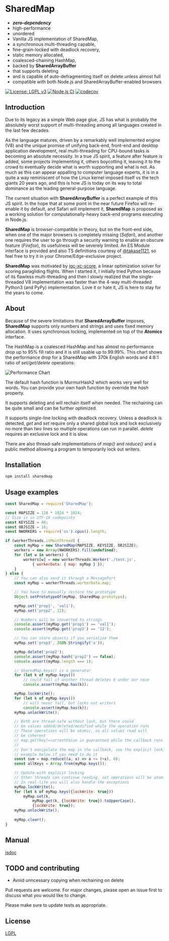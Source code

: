 # SharedMap

 * ***zero-dependency***
 * high-performance
 * unordered
 * Vanilla JS implementation of SharedMap,
 * a synchronous multi-threading capable,
 * fine-grain-locked with deadlock recovery,
 * static memory allocated,
 * coalesced-chaining HashMap,
 * backed by **SharedArrayBuffer**
 * that supports deleting
 * and is capable of auto-defragmenting itself on delete unless almost full
 * compatible with both Node.js and SharedArrayBuffer-enabled browsers

 [![License: LGPL v3](https://img.shields.io/badge/License-LGPL%20v3-blue.svg)](https://www.gnu.org/licenses/lgpl-3.0)
 [![Node.js CI](https://github.com/mmomtchev/SharedMap/workflows/Node.js%20CI/badge.svg)](https://github.com/mmomtchev/SharedMap/actions?query=workflow%3A%22Node.js+CI%22)
 [![codecov](https://codecov.io/gh/mmomtchev/SharedMap/branch/master/graph/badge.svg)](https://codecov.io/gh/mmomtchev/SharedMap)

## Introduction

Due to its legacy as a simple Web page glue, JS has what is probably the absolutely worst support of multi-threading among all languages created in the last few decades.

As the language matures, driven by a remarkably well implemented engine (V8) and the unique promise of unifying back-end, front-end and desktop application development, real multi-threading for CPU-bound tasks is becoming an absolute necessity.
In a true JS spirit, a feature after feature is added, some projects implementing it, others boycotting it, leaving it to the crowd to eventually decide what is worth supporting and what is not. As much as this can appear appalling to computer language experts, it is in a quite a way reminiscent of how the Linux kernel imposed itself vs the tech giants 20 years ago, and this is how JS is today on its way to total dominance as the leading general-purpose language.

The current situation with **SharedArrayBuffer** is a perfect example of this JS spirit. In the hope that at some point in the near future Firefox will re-enable it by default, and Safari will implement it, **SharedMap** is proposed as a working solution for computationally-heavy back-end programs executing in Node.js.

**SharedMap** is browser-compatible in theory, but on the front-end side, when one of the major browsers is completely missing (*Safari*), and another one requires the user to go through a security warning to enable an obscure feature (*Firefox*), its usefulness will be severely limited. An ES Module interface is provided and also TS definitions courtesy of [@takase1121](https://github.com/takase1121), so feel free to try it in your Chrome/Edge-exclusive project.

**SharedMap** was motivated by [igc-xc-score](https://github.com/mmomtchev/igc-xc-score), a linear optimization solver for scoring paragliding flights. When I started it, I initially tried Python because of its flawless multi-threading and then I slowly realized that the single-threaded V8 implementation was faster than the 4-way multi-threaded Python3 (and PyPy) implementation. Love it or hate it, JS is here to stay for the years to come.

## About

Because of the severe limitations that **SharedArrayBuffer** imposes, **SharedMap** supports only numbers and strings and uses fixed memory allocation. It uses synchronous locking, implemented on top of the **Atomics** interface.

The HashMap is a coalesced HashMap and has almost no performance drop up to 95% fill ratio and it is still usable up to 99.99%.
This chart shows the performance drop for a SharedMap with 370k English words and 4:8:1 ratio of *set/get/delete* operations:

![Performance Chart](https://gist.githubusercontent.com/mmomtchev/01f50eedac8d2a61346a9a0f373c24e4/raw/b49d0130e16c24137b56efa87540c84544b1630f/performance.png)

The default hash function is MurmurHash2 which works very well for words. You can provide your own hash function by override the *hash* property.

It supports deleting and will rechain itself when needed. The rechaining can be quite small and can be further optimized.

It supports single-line locking with deadlock recovery. Unless a deadlock is detected, *get* and *set* require only a shared global lock and lock exclusively no more than two lines so multiple operations can run in parallel. *delete* requires an exclusive lock and it is slow.

There are also thread-safe implementations of *map()* and *reduce()* and a public method allowing a program to temporarily lock out writers.

## Installation

```bash
npm install sharedmap
```

## Usage examples
```js
const SharedMap = require('SharedMap');

const MAPSIZE = 128 * 1024 * 1024;
// Size is in UTF-16 codepoints
const KEYSIZE = 48;
const OBJSIZE = 16;
const NWORKERS = require('os').cpus().length;

if (workerThreads.isMainThread) {
    const myMap = new SharedMap(MAPSIZE, KEYSIZE, OBJSIZE);
    workers = new Array(NWORKERS).fill(undefined);
    for (let w in workers) {
        workers[w] = new workerThreads.Worker('./test.js',
            { workerData: { map: myMap } });
    }
} else {
    // You can also send it through a MessagePort
    const myMap = workerThreads.workerData.map;

    // You have to manually restore the prototype
    Object.setPrototypeOf(myMap, SharedMap.prototype);

    myMap.set('prop1', 'val1');
    myMap.set('prop2', 12);

    // Numbers will be converted to strings
    console.assert(myMap.get('prop1') == 'val1');
    console.assert(myMap.get('prop2') == '12');

    // You can store objects if you serialize them
    myMap.set('prop3', JSON.Stringify('a'));

    myMap.delete('prop2');
    console.assert(myMap.hash('prop2') == false);
    console.assert(myMap.length === 1);

    // SharedMap.keys() is a generator
    for (let k of myMap.keys())
        // could fail if another thread deletes k under our nose
        console.assert(myMap.has(k));

    myMap.lockWrite();
    for (let k of myMap.keys())
        // will never fail, but locks out writers
        console.assert(myMap.has(k));
    myMap.unlockWrite();

    // Both are thread-safe without lock, but there could
    // be values added/deleted/modified while the operation runs
    // These operations will be atomic, so all values read will
    // be coherent
    // map.get(key)=currentValue is guaranteed while the callback runs
    //
    // Don't manipulate the map in the callback, see the explicit locking
    // example below if you need to do it
    const sum = map.reduce((a, x) => a += (+x), 0);
    const allKeys = Array.from(myMap.keys());

    // Update with explicit locking
    // Other threads can continue reading, set operations will be atomic
    // In real-life you will also handle the exceptions
    myMap.lockWrite();
    for (let k of myMap.keys({lockWrite: true}))
        myMap.set(k,
            myMap.get(k, {lockWrite: true}).toUpperCase(),
            {lockWrite: true});
    myMap.unlockWrite();
    
    myMap.clear();
}
```

## Manual

[jsdoc](https://mmomtchev.github.io/SharedMap/)

## TODO and contributing

* Avoid unncessary copying when rechaining on delete

Pull requests are welcome. For major changes, please open an issue first to discuss what you would like to change.

Please make sure to update tests as appropriate.

## License
[LGPL](https://choosealicense.com/licenses/lgpl-3.0/)
